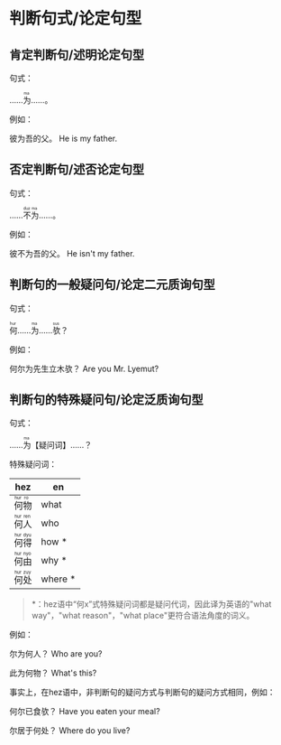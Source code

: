 # 判断句式/论定句型

## 肯定判断句/述明论定句型

句式：

……<ruby><rb>为</rb><rt> ma </rt> </ruby>……。

例如：

彼为吾的父。  He is my father. 

## 否定判断句/述否论定句型

句式：

……<ruby><rb>不</rb><rt> duz </rt> </ruby><ruby><rb>为</rb><rt> ma </rt> </ruby>……。

例如：

彼不为吾的父。  He isn't my father.

## 判断句的一般疑问句/论定二元质询句型

句式：

<ruby><rb>何</rb><rt> hur </rt> </ruby>……<ruby><rb>为</rb><rt> ma </rt> </ruby>……<ruby><rb>欤</rb><rt> sus </rt> </ruby>？

例如：

何尔为先生立木欤？  Are you Mr. Lyemut?

## 判断句的特殊疑问句/论定泛质询句型

句式：

……<ruby><rb>为</rb><rt> ma </rt> </ruby>【疑问词】……？

特殊疑问词：

|hez|en|
|-|-|
|<ruby><rb>何</rb><rt> hur </rt> </ruby><ruby><rb>物</rb><rt> ro </rt> </ruby>|what|
|<ruby><rb>何</rb><rt> hur </rt> </ruby><ruby><rb>人</rb><rt> ren </rt> </ruby>|who|
|<ruby><rb>何</rb><rt> hur </rt> </ruby><ruby><rb>得</rb><rt> dyu </rt> </ruby>|how *|
|<ruby><rb>何</rb><rt> hur </rt> </ruby><ruby><rb>由</rb><rt> nyo </rt> </ruby>|why *|
|<ruby><rb>何</rb><rt> hur </rt> </ruby><ruby><rb>处</rb><rt> zuy </rt> </ruby>|where *|

> *：hez语中“何x”式特殊疑问词都是疑问代词，因此译为英语的"what way"，"what reason"，"what place"更符合语法角度的词义。

例如：

尔为何人？  Who are you?

此为何物？  What's this?

事实上，在hez语中，非判断句的疑问方式与判断句的疑问方式相同，例如：

何尔已食欤？  Have you eaten your meal?

尔居于何处？  Where do you live?
